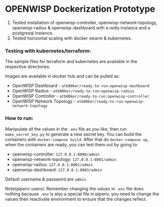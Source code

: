 # OPENWISP Dockerization Prototype

1. Tested installation of openwisp-controller, openwisp-network-topology, openwisp-radius & openwisp-dashboard with a redis instance and a postgresql instance.
2. Tested horizontal scaling with docker swarm & kubernetes.

### Testing with kubernetes/terraform:

The sample files for terraform and kubernetes are available in the respective directories.

Images are available in docker hub and can be pulled as:
- OpenWISP Dashboard - `atb00ker/ready-to-run:openwisp-dashboard`
- OpenWISP Radius - `atb00ker/ready-to-run:openwisp-radius`
- OpenWISP Controller - `atb00ker/ready-to-run:openwisp-controller`
- OpenWISP Network Topology - `atb00ker/ready-to-run:openwisp-network-topology`

### How to run:

Manipulate all the values in the `.env` file as you like, then run `make_secret_key.py` to generate a new secret key.
You can build the containers with `docker-compose build`. 
After that do `docker-compose up`, when the containers are ready, you can test them out by going to: 
- openwisp-controller: `127.0.0.1:8000/admin`
- openwisp-network-topology: `127.0.0.1:8001/admin`
- openwisp-radius: `127.0.0.1:8002/admin`
- openwisp-dashboard: `127.0.0.1:8003/admin`

Default username & password are `admin`.

Note(pipenv users): Remember changing the values in `.env` file does nothing because `.env` is also a special file in pipenv, you need to change the values then reactivate environment to ensure that the changes reflect.
